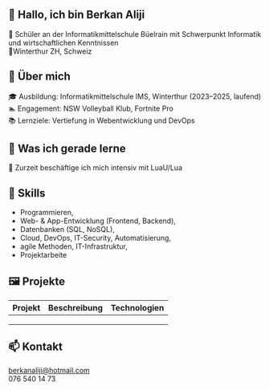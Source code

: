 ## 👋 Hallo, ich bin Berkan Aliji

🏫 Schüler an der Informatikmittelschule Büelrain mit Schwerpunkt Informatik und wirtschaftlichen Kenntnissen <br>
📍Winterthur ZH, Schweiz

## 💬 Über mich

🎓 Ausbildung: Informatikmittelschule IMS, Winterthur (2023–2025, laufend) <br>
🏊 Engagement: NSW Volleyball Klub, Fortnite Pro <br>
📚 Lernziele: Vertiefung in Webentwicklung und DevOps <br>

## 🌱 Was ich gerade lerne

📜 Zurzeit beschäftige ich mich intensiv mit LuaU/Lua <br>

## 🎯 Skills

- Programmieren, <br>
- Web- & App-Entwicklung (Frontend, Backend), <br>
- Datenbanken (SQL, NoSQL), <br>
- Cloud, DevOps, IT-Security, Automatisierung, <br>
- agile Methoden, IT-Infrastruktur, <br>
- Projektarbeite<br>

## 🖼️ Projekte

| Projekt | Beschreibung | Technologien |
|---------|--------------|--------------|
|  |  |  |
| |  |  |
|  |  |  |



## 📫 Kontakt

berkanaliji@hotmail.com <br>
076 540 14 73 <br>

<!--
**BerkanAliji/BerkanAliji** is a ✨ _special_ ✨ repository because its `README.md` (this file) appears on your GitHub profile.

Here are some ideas to get you started:

- 🔭 I’m currently working on ...
- 🌱 I’m currently learning ...
- 👯 I’m looking to collaborate on ...
- 🤔 I’m looking for help with ...
- 💬 Ask me about ...
- 📫 How to reach me: ...
- 😄 Pronouns: ...
- ⚡ Fun fact: ...
-->
